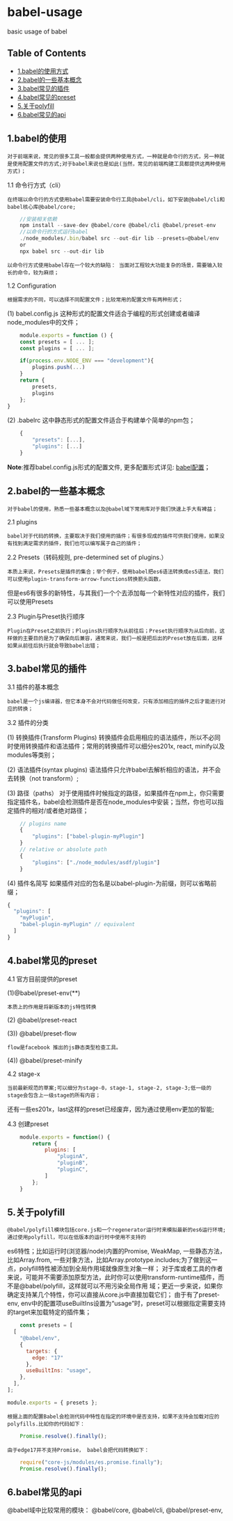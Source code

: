 # babel-usage

basic usage of babel

## Table of Contents

- [1.babel的使用方式](#babel-use-method)
- [2.babel的一些基本概念](#babel-core-concept)
- [3.babel常见的插件](#babel-api)
- [4.babel常见的preset](#babel-api)
- [5.关于polyfill](#babel-polyfill)
- [6.babel常见的api](#babel-api)
  
## 1.babel的使用

    对于前端来说，常见的很多工具一般都会提供两种使用方式，一种就是命令行的方式，另一种就是使用配置文件的方式;对于babel来说也是如此(当然，常见的前端构建工具都提供这两种使用方式)；

1.1 命令行方式（cli）

    在终端以命令行的方式使用babel需要安装命令行工具@babel/cli，如下安装@babel/cli和babel核心库@babel/core;

```javascript
    //安装相关依赖
    npm install --save-dev @babel/core @babel/cli @babel/preset-env
    //以命令行的方式运行babel
    ./node_modules/.bin/babel src --out-dir lib --presets=@babel/env
    or
    npx babel src --out-dir lib
```

    以命令行方式使用babel存在一个较大的缺陷： 当面对工程较大功能复杂的场景，需要输入较长的命令，较为麻烦；

1.2 Configuration

    根据需求的不同，可以选择不同配置文件；比较常用的配置文件有两种形式；

(1) babel.config.js
    这种形式的配置文件适合于编程的形式创建或者编译node_modules中的文件；

```javascript
    module.exports = function () {
    const presets = [ ... ];
    const plugins = [ ... ];

    if(process.env.NODE_ENV === "development"){
        plugins.push(...)
    }
    return {
        presets,
        plugins
    };
}
```

(2) .babelrc
    这中静态形式的配置文件适合于构建单个简单的npm包；

```javascript
    {
        "presets": [...],
        "plugins": [...]
    }
```

**Note**:推荐babel.config.js形式的配置文件, 更多配置形式详见: [babel配置](https://babeljs.io/docs/en/configuration#babelconfigjs)；

## 2.babel的一些基本概念

    对于babel的使用，熟悉一些基本概念以及@babel域下常用库对于我们快速上手大有裨益；

2.1 plugins

    babel对于代码的转换，主要取决于我们使用的插件；有很多现成的插件可供我们使用，如果没有找到满足需求的插件，我们也可以编写属于自己的插件；

2.2 Presets（转码规则, pre-determined set of plugins.）

    本质上来说，Presets是插件的集合；举个例子，使用babel把es6语法转换成es5语法，我们可以使用plugin-transform-arrow-functions转换箭头函数，
但是es6有很多的新特性，与其我们一个个去添加每一个新特性对应的插件，我们可以使用Presets

2.3  Plugin与Preset执行顺序

    Plugin在Preset之前执行；Plugins执行顺序为从前往后；Preset执行顺序为从后向前，这样做的主要目的是为了确保向后兼容，通常来说，我们一般是把后出的Preset放在后面，这样如果从前往后执行就会导致babel出错；

## 3.babel常见的插件

3.1 插件的基本概念

    babel是一个js编译器，但它本身不会对代码做任何改变，只有添加相应的插件之后才能进行对应的转换；

3.2 插件的分类

(1) 转换插件(Transform Plugins)
转换插件会启用相应的语法插件，所以不必同时使用转换插件和语法插件；常用的转换插件可以细分es201x, react, minify以及modules等类别；

(2) 语法插件(syntax plugins)
语法插件只允许babel去解析相应的语法，并不会去转换（not transform）;

(3) 路径（paths）
对于使用插件时候指定的路径，如果插件在npm上，你只需要指定插件名，babel会检测插件是否在node_modules中安装；当然，你也可以指定插件的相对/或者绝对路径；

```javascript
    // plugins name
    {
        "plugins": ["babel-plugin-myPlugin"]
    }
    // relative or absolute path
    {
        "plugins": ["./node_modules/asdf/plugin"]
    }
```

(4) 插件名简写
    如果插件对应的包名是以babel-plugin-为前缀，则可以省略前缀；

```javascript
{
  "plugins": [
    "myPlugin",
    "babel-plugin-myPlugin" // equivalent
  ]
}
```

## 4.babel常见的preset

4.1 官方目前提供的preset

(1)@babel/preset-env(**)

    本质上的作用是将新版本的js特性转换
(2) @babel/preset-react

(3)) @babel/preset-flow

    flow是facebook 推出的js静态类型检查工具。

(4)) @babel/preset-minify

4.2 stage-x

    当前最新规范的草案;可以细分为stage-0，stage-1, stage-2, stage-3;低一级的stage会包含上一级stage的所有内容；
还有一些es201x，last这样的preset已经废弃，因为通过使用env更加的智能;

4.3 创建preset

```javascript
    module.exports = function() {
        return {
            plugins: [
                "pluginA",
                "pluginB",
                "pluginC",
            ]
        };
    }
```

## 5.关于polyfill

    @babel/polyfill模块包括core.js和一个regenerator运行时来模拟最新的es6运行环境;通过使用polyfill，可以在低版本的运行时中使用不支持的
es6特性；比如运行时(浏览器/node)内置的Promise, WeakMap, 一些静态方法， 比如Array.from, 一些对象方法，比如Array.prototype.includes;为了做到这一点，polyfill特性被添加到全局作用域就像原生对象一样；
    对于库或者工具的作者来说，可能并不需要添加原型方法，此时你可以使用transform-runtime插件，而不是@babel/polyfill，这样就可以不用污染全局作用
域；更近一步来说，如果你确定支持某几个特性，你可以直接从core.js中直接加载它们；
    由于有了preset-env, env中的配置项useBuiltIns设置为“usage”时，preset可以根据指定需要支持的target来加载特定的插件集；

```javascript
    const presets = [
  [
    "@babel/env",
    {
      targets: {
        edge: "17"
      },
      useBuiltIns: "usage",
    },
  ],
];

module.exports = { presets };
```

    根据上面的配置Babel会检测代码中特性在指定的环境中是否支持，如果不支持会加载对应的polyfills.比如你的代码如下：

```javascript
    Promise.resolve().finally();
```

    由于edge17并不支持Promise， babel会把代码转换如下：

```javascript
    require("core-js/modules/es.promise.finally");
    Promise.resolve().finally();
```

## 6.babel常见的api

@babel域中比较常用的模块：
@babel/core, @babel/cli, @babel/preset-env,  